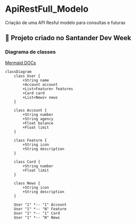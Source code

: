 # ApiRestFull_Modelo
Criação de uma API Resful modelo para consultas e futuras


## 🚀 Projeto criado no Santander Dev Week 

### Diagrama de classes 

[Mermaid DOCs](https://mermaid.js.org/intro/)

```mermaid
classDiagram
    class User {
        +String name
        +Account account
        +List<Feature> features
        +Card card
        +List<News> news
    }

    class Account {
        +String number
        +String agency
        +Float balance
        +Float limit
    }

    class Feature {
        +String icon
        +String description
    }

    class Card {
        +String number
        +Float limit
    }

    class News {
        +String icon
        +String description
    }

    User "1" *-- "1" Account
    User "1" *-- "N" Feature
    User "1" *-- "1" Card
    User "1" *-- "N" News

```
